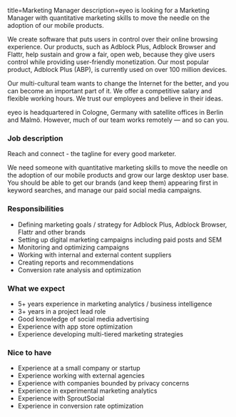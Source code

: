 title=Marketing Manager
description=eyeo is looking for a Marketing Manager with quantitative marketing skills to move the needle on the adoption of our mobile products.

<? include jobs/header ?>

We create software that puts users in control over their online browsing experience. Our products, such as Adblock Plus, Adblock Browser and Flattr, help sustain and grow a fair, open web, because they give users control while providing user-friendly monetization. Our most popular product, Adblock Plus (ABP), is currently used on over 100 million devices.

Our multi-cultural team wants to change the Internet for the better, and you can become an important part of it. We offer a competitive salary and flexible working hours. We trust our employees and believe in their ideas.

eyeo is headquartered in Cologne, Germany with satellite offices in Berlin and Malmö. However, much of our team works remotely — and so can you.

### Job description

Reach and connect - the tagline for every good marketer. 

We need someone with quantitative marketing skills to move the needle on the adoption of our mobile products and grow our large desktop user base. You should be able to get our brands (and keep them) appearing first in keyword searches, and manage our paid social media campaigns.


### Responsibilities

* Defining marketing goals / strategy for Adblock Plus, Adblock Browser, Flattr and other brands
* Setting up digital marketing campaigns including paid posts and SEM
* Monitoring and optimizing campaigns
* Working with internal and external content suppliers
* Creating reports and recommendations 
* Conversion rate analysis and optimization

### What we expect

* 5+ years experience in marketing analytics / business intelligence
* 3+ years in a project lead role
* Good knowledge of social media advertising
* Experience with app store optimization 
* Experience developing multi-tiered marketing strategies

### Nice to have

* Experience at a small company or startup
* Experience working with external agencies
* Experience with companies bounded by privacy concerns
* Experience in experimental marketing analytics
* Experience with SproutSocial
* Experience in conversion rate optimization

<? include jobs/footer ?>